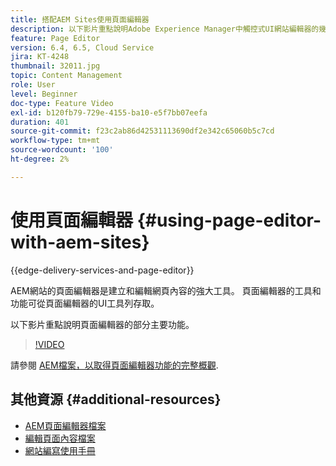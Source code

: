 ```yaml
---
title: 搭配AEM Sites使用頁面編輯器
description: 以下影片重點說明Adobe Experience Manager中觸控式UI網站編輯器的幾項主要功能。
feature: Page Editor
version: 6.4, 6.5, Cloud Service
jira: KT-4248
thumbnail: 32011.jpg
topic: Content Management
role: User
level: Beginner
doc-type: Feature Video
exl-id: b120fb79-729e-4155-ba10-e5f7bb07eefa
duration: 401
source-git-commit: f23c2ab86d42531113690df2e342c65060b5c7cd
workflow-type: tm+mt
source-wordcount: '100'
ht-degree: 2%

---
```


# 使用頁面編輯器 {#using-page-editor-with-aem-sites}

{{edge-delivery-services-and-page-editor}}

AEM網站的頁面編輯器是建立和編輯網頁內容的強大工具。 頁面編輯器的工具和功能可從頁面編輯器的UI工具列存取。

以下影片重點說明頁面編輯器的部分主要功能。

>[!VIDEO](https://video.tv.adobe.com/v/32011?quality=12&learn=on)


請參閱 [AEM檔案，以取得頁面編輯器功能的完整概觀](https://experienceleague.adobe.com/docs/experience-manager-cloud-service/content/sites/authoring/fundamentals/editing-content.html).

## 其他資源 {#additional-resources}

* [AEM頁面編輯器檔案](https://experienceleague.adobe.com/docs/experience-manager-cloud-service/content/sites/authoring/fundamentals/editing-content.html)
* [編輯頁面內容檔案](https://experienceleague.adobe.com/docs/experience-manager-65/authoring/authoring/editing-content.html)
* [網站編寫使用手冊](https://experienceleague.adobe.com/docs/experience-manager-65/authoring/home.html)
